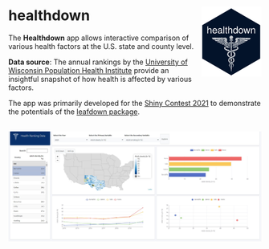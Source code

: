 # healthdown <img src='www/hex-healthdown.png' align="right" height="139" /></a>
The **Healthdown** app allows interactive comparison of various health factors at the U.S. state and county level.

**Data source**: The annual rankings by the [University of Wisconsin Population Health Institute](https://www.countyhealthrankings.org/) provide an insightful snapshot of how health is affected by various factors.

The app was primarily developed for the [Shiny Contest 2021](https://blog.rstudio.com/2021/03/11/time-to-shiny/) to demonstrate the potentials of the [leafdown package](https://hoga-it.github.io/leafdown/index.html).

<br>
<img src='docs/screenshot.jpg'/>
